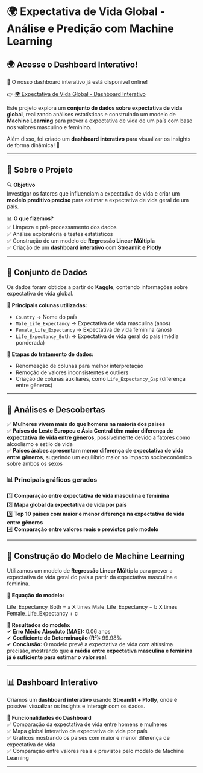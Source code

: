 # 🌍 Expectativa de Vida Global - Análise e Predição com Machine Learning

## 🌍 Acesse o Dashboard Interativo!
🔗 O nosso dashboard interativo já está disponível online!  

👉 [🌍 Expectativa de Vida Global - Dashboard Interativo](https://life-expectancy-data-jiymjdz9zspbkopoq9h4qn.streamlit.app/?embed=false)

Este projeto explora um **conjunto de dados sobre expectativa de vida global**, realizando análises estatísticas e construindo um modelo de **Machine Learning** para prever a expectativa de vida de um país com base nos valores masculino e feminino.  

Além disso, foi criado um **dashboard interativo** para visualizar os insights de forma dinâmica! 🚀  

---

## 📌 **Sobre o Projeto**
🔍 **Objetivo**  
Investigar os fatores que influenciam a expectativa de vida e criar um **modelo preditivo preciso** para estimar a expectativa de vida geral de um país.

📊 **O que fizemos?**  
✅ Limpeza e pré-processamento dos dados  
✅ Análise exploratória e testes estatísticos  
✅ Construção de um modelo de **Regressão Linear Múltipla**  
✅ Criação de um **dashboard interativo** com **Streamlit e Plotly**  

---

## 📂 **Conjunto de Dados**
Os dados foram obtidos a partir do **Kaggle**, contendo informações sobre expectativa de vida global.  

📌 **Principais colunas utilizadas:**  
- `Country` → Nome do país  
- `Male_Life_Expectancy` → Expectativa de vida masculina (anos)  
- `Female_Life_Expectancy` → Expectativa de vida feminina (anos)  
- `Life_Expectancy_Both` → Expectativa de vida geral do país (média ponderada)  

📌 **Etapas do tratamento de dados:**  
- Renomeação de colunas para melhor interpretação  
- Remoção de valores inconsistentes e outliers  
- Criação de colunas auxiliares, como `Life_Expectancy_Gap` (diferença entre gêneros)  

---

## 🔬 **Análises e Descobertas**
✅ **Mulheres vivem mais do que homens na maioria dos países**  
✅ **Países do Leste Europeu e Ásia Central têm maior diferença de expectativa de vida entre gêneros**, possivelmente devido a fatores como alcoolismo e estilo de vida  
✅ **Países árabes apresentam menor diferença de expectativa de vida entre gêneros**, sugerindo um equilíbrio maior no impacto socioeconômico sobre ambos os sexos  

### 📊 **Principais gráficos gerados**
1️⃣ **Comparação entre expectativa de vida masculina e feminina**  
2️⃣ **Mapa global da expectativa de vida por país**  
3️⃣ **Top 10 países com maior e menor diferença na expectativa de vida entre gêneros**  
4️⃣ **Comparação entre valores reais e previstos pelo modelo**  

---

## 🧠 **Construção do Modelo de Machine Learning**
Utilizamos um modelo de **Regressão Linear Múltipla** para prever a expectativa de vida geral do país a partir da expectativa masculina e feminina.  

📌 **Equação do modelo:**  

Life_Expectancy_Both = a X times Male_Life_Expectancy + b X times Female_Life_Expectancy + c


📌 **Resultados do modelo:**  
✔ **Erro Médio Absoluto (MAE):** 0.06 anos  
✔ **Coeficiente de Determinação (R²):** 99.98%  
✔ **Conclusão:** O modelo prevê a expectativa de vida com altíssima precisão, mostrando que **a média entre expectativa masculina e feminina já é suficiente para estimar o valor real**.

---

## 📊 **Dashboard Interativo**
Criamos um **dashboard interativo** usando **Streamlit + Plotly**, onde é possível visualizar os insights e interagir com os dados.

🔹 **Funcionalidades do Dashboard**  
✅ Comparação da expectativa de vida entre homens e mulheres  
✅ Mapa global interativo da expectativa de vida por país  
✅ Gráficos mostrando os países com maior e menor diferença de expectativa de vida  
✅ Comparação entre valores reais e previstos pelo modelo de Machine Learning  

---
